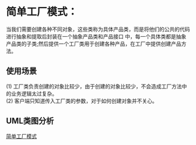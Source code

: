 # 简单工厂模式：
当我们需要创建各种不同对象，这些类称为具体产品类，而是将他们的公共的代码进行抽象和提取后封装在一个抽象产品类和产品接口
中，每一个具体类都是抽象产品类的子类;然后提供一个工厂类用于创建各种产品，在工厂中提供创建产品方法。 <br>
## 使用场景
(1) 工厂类负责创建的对象比较少，由于创建的对象比较少，不会造成工厂方法中的业务逻辑太过复杂。 <br>
(2) 客户端只知道传入工厂类的参数，对于如何创建对象并不关心。 <br>
## UML类图分析
[简单工厂模式](https://github.com/lzh984294471/designPattern/raw/master/pisc/simpleFactory)
